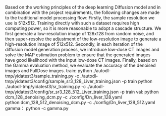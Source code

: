 Based on the working principles of the deep learning Diffusion model and in combination with the project requirements, the following changes are made to the traditional model processing flow:
Firstly, the sample resolution we use is 512x512. Training directly with such a dataset requires high computing power, so it is more reasonable to adopt a cascade structure. We first generate a low-resolution image of 128x128 from random noise, and then super-resolve the adjustment of the low-resolution image to generate a high-resolution image of 512x512. Secondly, in each iteration of the diffusion model generation process, we introduce low-dose CT images and solve the MAP estimation problem to ensure that the generated images have good likelihood with the input low-dose CT images. Finally, based on the Gamma evaluation method, we evaluate the accuracy of the denoised images and FullDose images.
train:
 python ./autodl-tmp/yidatest3/sample_training.py -c ./autodl-tmp/yidatest3/config/sample_sr3_128_Liver_training.json -p train
 python ./autodl-tmp/yidatest3/sr_training.py -c ./autodl-tmp/yidatest3/config/sr_sr3_128_512_Liver_training.json -p train
val:
 python dcm_128_denoising_dcm.py -c ./config/Dn_liver_128.yaml        
 python dcm_128_512_denoising_dcm.py -c ./config/Dn_liver_128_512.yaml
gamma：
 python -c gamma.py
